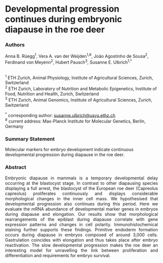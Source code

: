 # Developmental progression continues during embryonic diapause in the roe deer

### Authors
Anna B. Rüegg<sup>1</sup>, Vera A. van der Weijden<sup>1,#</sup>, João Agostinho de Sousa<sup>2</sup>, Ferdinand von Meyenn<sup>2</sup>, Hubert Pausch<sup>3</sup>, Susanne E. Ulbrich<sup>1,*</sup><br><br>

<sup>1</sup> ETH Zurich, Animal Physiology, Institute of Agricultural Sciences, Zurich, Switzerland\
<sup>2</sup> ETH Zurich, Laboratory of Nutrition and Metabolic Epigenetics, Institute of Food, Nutrition and Health, Zurich, Switzerland\
<sup>3</sup> ETH Zurich, Animal Genomics, Institute of Agricultural Sciences, Zurich, Switzerland

<sup>*</sup> corresponding author: susanne.ulbrich@usys.ethz.ch\
<sup>\#</sup> current address: Max-Planck Institute for Molecular Genetics, Berlin, Germany

### Summary Statement
Molecular markers for embryo development indicate continuous developmental progression during diapause in the roe deer.

### Abstract
<div style="text-align: justify">
Embryonic diapause in mammals is a temporary developmental delay occurring at the blastocyst stage. In contrast to other diapausing species displaying a full arrest, the blastocyst of the European roe deer (Capreolus capreolus) proliferates continuously and displays considerable morphological changes in the inner cell mass. We hypothesised that developmental progression also continues during this period. Here we evaluate the mRNA abundance of developmental marker genes in embryos during diapause and elongation. Our results show that morphological rearrangements of the epiblast during diapause correlate with gene expression patterns and changes in cell polarity. Immunohistochemical staining further supports these findings. Primitive endoderm formation occurs during diapause in embryos composed of around 3,000 cells. Gastrulation coincides with elongation and thus takes place after embryo reactivation. The slow developmental progression makes the roe deer an interesting model for unravelling the link between proliferation and differentiation and requirements for embryo survival.
</div>
